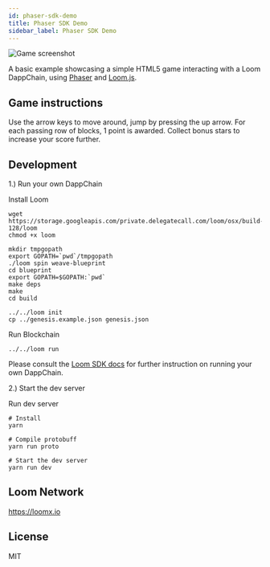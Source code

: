 ```yaml
---
id: phaser-sdk-demo
title: Phaser SDK Demo
sidebar_label: Phaser SDK Demo
---
```

![Game screenshot](/developers/img/screenshot.png)

A basic example showcasing a simple HTML5 game interacting with a Loom DappChain, using [Phaser](http://phaser.io) and [Loom.js](https://github.com/loomnetwork/loom-js).

## Game instructions

Use the arrow keys to move around, jump by pressing the up arrow. For each passing row of blocks, 1 point is awarded. Collect bonus stars to increase your score further.

## Development

1.) Run your own DappChain

Install Loom

    wget https://storage.googleapis.com/private.delegatecall.com/loom/osx/build-128/loom
    chmod +x loom
    
    mkdir tmpgopath
    export GOPATH=`pwd`/tmpgopath
    ./loom spin weave-blueprint
    cd blueprint
    export GOPATH=$GOPATH:`pwd`
    make deps
    make
    cd build
    
    ../../loom init
    cp ../genesis.example.json genesis.json
    
    

Run Blockchain

    ../../loom run
    

Please consult the [Loom SDK docs](https://loomx.io/developers/docs/en/prereqs.html) for further instruction on running your own DappChain.

2.) Start the dev server

Run dev server

    # Install
    yarn
    
    # Compile protobuff
    yarn run proto
    
    # Start the dev server
    yarn run dev
    
    

## Loom Network

<https://loomx.io>

## License

MIT